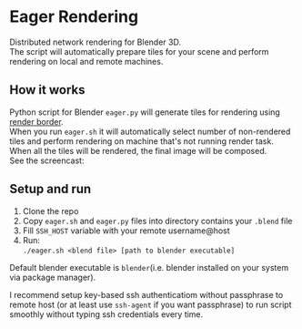 # Eager Rendering
Distributed network rendering for Blender 3D.  
The script will automatically prepare tiles for your scene and perform rendering on local and remote machines.

## How it works
Python script for Blender `eager.py` will generate tiles for rendering using [render border](http://wiki.blender.org/index.php/User:Fade/Doc:2.6/Manual/3D_interaction/Navigating/Camera_View#Render_Border).  
When you run `eager.sh` it will automatically select number of non-rendered tiles and perform rendering on machine that's not running render task. When all the tiles will be rendered, the final image will be composed.  
See the screencast:

## Setup and run
1. Clone the repo
2. Copy `eager.sh` and `eager.py` files into directory contains your `.blend` file
3. Fill `SSH_HOST` variable with your remote username@host
3. Run:  
`./eager.sh <blend file> [path to blender executable]`

Default blender executable is `blender`(i.e. blender installed on your system via package manager).

I recommend setup key-based ssh authenticatiom without passphrase to remote host (or at least use `ssh-agent` if you want passphrase) to run script smoothly without typing ssh credentials every time.
